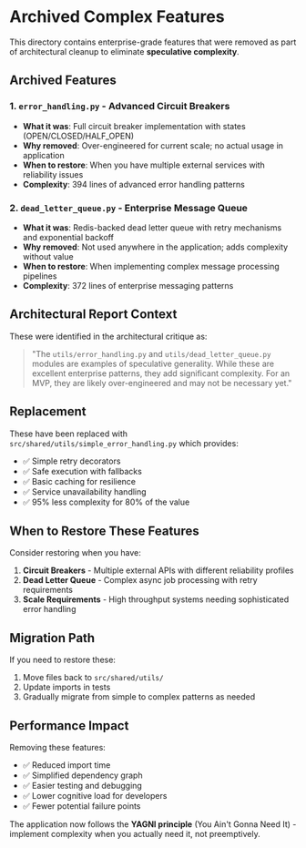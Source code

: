# Archived Complex Features

This directory contains enterprise-grade features that were removed as part of architectural cleanup to eliminate **speculative complexity**.

## Archived Features

### 1. `error_handling.py` - Advanced Circuit Breakers
- **What it was**: Full circuit breaker implementation with states (OPEN/CLOSED/HALF_OPEN)
- **Why removed**: Over-engineered for current scale; no actual usage in application
- **When to restore**: When you have multiple external services with reliability issues
- **Complexity**: 394 lines of advanced error handling patterns

### 2. `dead_letter_queue.py` - Enterprise Message Queue
- **What it was**: Redis-backed dead letter queue with retry mechanisms and exponential backoff
- **Why removed**: Not used anywhere in the application; adds complexity without value
- **When to restore**: When implementing complex message processing pipelines
- **Complexity**: 372 lines of enterprise messaging patterns

## Architectural Report Context

These were identified in the architectural critique as:

> "The `utils/error_handling.py` and `utils/dead_letter_queue.py` modules are examples of speculative generality. While these are excellent enterprise patterns, they add significant complexity. For an MVP, they are likely over-engineered and may not be necessary yet."

## Replacement

These have been replaced with `src/shared/utils/simple_error_handling.py` which provides:
- ✅ Simple retry decorators
- ✅ Safe execution with fallbacks  
- ✅ Basic caching for resilience
- ✅ Service unavailability handling
- ✅ 95% less complexity for 80% of the value

## When to Restore These Features

Consider restoring when you have:

1. **Circuit Breakers** - Multiple external APIs with different reliability profiles
2. **Dead Letter Queue** - Complex async job processing with retry requirements
3. **Scale Requirements** - High throughput systems needing sophisticated error handling

## Migration Path

If you need to restore these:
1. Move files back to `src/shared/utils/`
2. Update imports in tests
3. Gradually migrate from simple to complex patterns as needed

## Performance Impact

Removing these features:
- ✅ Reduced import time
- ✅ Simplified dependency graph  
- ✅ Easier testing and debugging
- ✅ Lower cognitive load for developers
- ✅ Fewer potential failure points

The application now follows the **YAGNI principle** (You Ain't Gonna Need It) - implement complexity when you actually need it, not preemptively.